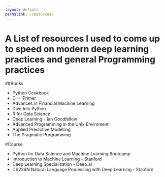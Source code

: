 ```yaml
---
layout: default
permalink: /resources/
---
```


# A List of resources I used to come up to speed on modern deep learning practices and general Programming practices

##Books
* Python Cookbook
* C++ Primer
* Advances in Financial Machine Learning
* Dive Into Python
* R for Data Science
* Deep Learning - Ian Goodfellow
* Advanced Programming in the Unix Enviroment
* Applied Predictive Modelling
* The Pragmatic Programming

#Course
* Python for Data Science and Machine Learning Bootcamp
* Introduction to Machine Learning - Stanford
* Deep Learning Specialization - Deep.ai
* CS224N Natural Language Processing with Deep Learning - Stanford

